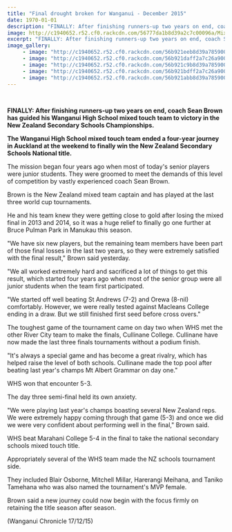 ```yaml
---
title: "Final drought broken for Wanganui - December 2015"
date: 1970-01-01
description: "FINALLY: After finishing runners-up two years on end, coach Sean Brown has guided his Wanganui High School mixed touch team to victory in the New Zealand Secondary Schools Championships."
image: http://c1940652.r52.cf0.rackcdn.com/56777da1b8d39a2c7c00096a/Mixed-touch-team-NZ-SS-Champ-winners-2015.jpg
excerpt: "FINALLY: After finishing runners-up two years on end, coach Sean Brown has guided his Wanganui High School mixed touch team to victory in the New Zealand Secondary Schools Championships."
image_gallery:
     - image: "http://c1940652.r52.cf0.rackcdn.com/56b921eeb8d39a7859000834/both-teams-lined-up.jpg"
     - image: "http://c1940652.r52.cf0.rackcdn.com/56b921daff2a7c26a90007e0/action-shot-1.jpg"
     - image: "http://c1940652.r52.cf0.rackcdn.com/56b921c9b8d39a7859000832/action-shot-2.jpg"
     - image: "http://c1940652.r52.cf0.rackcdn.com/56b921bdff2a7c26a90007de/action-shot-3.jpg"
     - image: "http://c1940652.r52.cf0.rackcdn.com/56b921abb8d39a7859000830/action-shot-4.png"
---
```


<p><strong><br /></strong></p>
<p><strong>FINALLY: After finishing runners-up two years on end, coach Sean Brown has guided his Wanganui High School mixed touch team to victory in the New Zealand Secondary Schools Championships.</strong></p>
<p><strong>The Wanganui High School mixed touch team ended a four-year journey in Auckland at the weekend to finally win the New Zealand Secondary Schools National title.</strong></p>
<p>The mission began four years ago when most of today's senior players were junior students. They were groomed to meet the demands of this level of competition by vastly experienced coach Sean Brown.</p>
<p>Brown is the New Zealand mixed team captain and has played at the last three world cup tournaments.</p>
<p>He and his team knew they were getting close to gold after losing the mixed final in 2013 and 2014, so it was a huge relief to finally go one further at Bruce Pulman Park in Manukau this season.</p>
<p>"We have six new players, but the remaining team members have been part of those final losses in the last two years, so they were extremely satisfied with the final result," Brown said yesterday.</p>
<p>"We all worked extremely hard and sacrificed a lot of things to get this result, which started four years ago when most of the senior group were all junior students when the team first participated.</p>
<p>"We started off well beating St Andrews (7-2) and Orewa (8-nil) comfortably. However, we were really tested against Macleans College ending in a draw. But we still finished first seed before cross overs."</p>
<p>The toughest game of the tournament came on day two when WHS met the other River City team to make the finals, Cullinane College. Cullinane have now made the last three finals tournaments without a podium finish.</p>
<p>"It's always a special game and has become a great rivalry, which has helped raise the level of both schools. Cullinane made the top pool after beating last year's champs Mt Albert Grammar on day one."</p>
<p>WHS won that encounter 5-3.</p>
<p>The day three semi-final held its own anxiety.</p>
<p>"We were playing last year's champs boasting several New Zealand reps. We were extremely happy coming through that game (5-3) and once we did we were very confident about performing well in the final," Brown said.</p>
<p>WHS beat Marahani College 5-4 in the final to take the national secondary schools mixed touch title.</p>
<p>Appropriately several of the WHS team made the NZ schools tournament side.</p>
<p>They included Blair Osborne, Mitchell Millar, Harerangi Meihana, and Taniko Tamehana who was also named the tournament's MVP female.</p>
<p>Brown said a new journey could now begin with the focus firmly on retaining the title season after season.</p>
<p><span>(Wanganui Chronicle 17/12/15)</span></p>
<p><span><br /></span></p>

